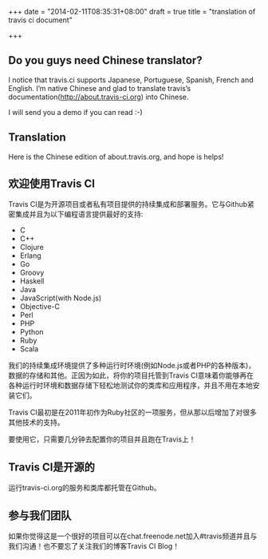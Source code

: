 +++
date = "2014-02-11T08:35:31+08:00"
draft = true
title = "translation of travis ci document"

+++



## Do you guys need Chinese translator?

I notice that travis.ci supports Japanese, Portuguese, Spanish, French and English. I’m native Chinese and glad to translate travis’s documentation(http://about.travis-ci.org) into Chinese.

I will send you a demo if you can read :-)

## Translation

Here is the Chinese edition of about.travis.org, and hope is helps!

## 欢迎使用Travis CI

Travis CI是为开源项目或者私有项目提供的持续集成和部署服务。它与Github紧密集成并且为以下编程语言提供最好的支持:

* C
* C++
* Clojure
* Erlang
* Go
* Groovy
* Haskell
* Java
* JavaScript(with Node.js)
* Objective-C
* Perl
* PHP
* Python
* Ruby
* Scala

我们的持续集成环境提供了多种运行时环境(例如Node.js或者PHP的各种版本)，数据的存储和其他。正因为如此，将你的项目托管到Travis CI意味着你能够再在各种运行时环境和数据存储下轻松地测试你的类库和应用程序，并且不用在本地安装它们。

Travis CI最初是在2011年初作为Ruby社区的一项服务，但从那以后增加了对很多其他技术的支持。

要使用它，只需要几分钟去配置你的项目并且跑在Travis上！

## Travis CI是开源的

运行travis-ci.org的服务和类库都托管在Github。

## 参与我们团队

如果你觉得这是一个很好的项目可以在chat.freenode.net加入#travis频道并且与我们沟通！也不要忘了关注我们的博客Travis CI Blog！

